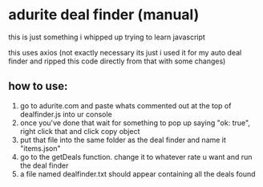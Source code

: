 # adurite deal finder (manual)
this is just something i whipped up trying to learn javascript

this uses axios (not exactly necessary its just i used it for my auto deal finder and ripped this code directly from that with some changes)

## how to use:
1. go to adurite.com and paste whats commented out at the top of dealfinder.js into ur console
2. once you've done that wait for something to pop up saying "ok: true", right click that and click copy object
3. put that file into the same folder as the deal finder and name it "items.json"
4. go to the getDeals function. change it to whatever rate u want and run the deal finder
5. a file named dealfinder.txt should appear containing all the deals found
